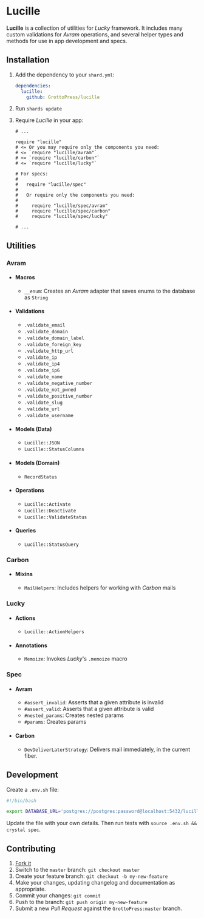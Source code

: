 # Lucille

**Lucille** is a collection of utilities for *Lucky* framework. It includes many custom validations for *Avram* operations, and several helper types and methods for use in app development and specs.

## Installation

1. Add the dependency to your `shard.yml`:

   ```yaml
   dependencies:
     lucille:
       github: GrottoPress/lucille
   ```

1. Run `shards update`

1. Require *Lucille* in your app:

   ```crystal
   # ...

   require "lucille"
   # <= Or you may require only the components you need:
   # <= `require "lucille/avram"`
   # <= `require "lucille/carbon"`
   # <= `require "lucille/lucky"`

   # For specs:
   #
   #   require "lucille/spec"
   #
   #   Or require only the components you need:
   #
   #     require "lucille/spec/avram"
   #     require "lucille/spec/carbon"
   #     require "lucille/spec/lucky"

   # ...
   ```

## Utilities

### Avram

- #### Macros

  - `__enum`: Creates an *Avram* adapter that saves enums to the database as `String`

- #### Validations

  - `.validate_email`
  - `.validate_domain`
  - `.validate_domain_label`
  - `.validate_foreign_key`
  - `.validate_http_url`
  - `.validate_ip`
  - `.validate_ip4`
  - `.validate_ip6`
  - `.validate_name`
  - `.validate_negative_number`
  - `.validate_not_pwned`
  - `.validate_positive_number`
  - `.validate_slug`
  - `.validate_url`
  - `.validate_username`

- #### Models (Data)

  - `Lucille::JSON`
  - `Lucille::StatusColumns`

- #### Models (Domain)

  - `RecordStatus`

- #### Operations

  - `Lucille::Activate`
  - `Lucille::Deactivate`
  - `Lucille::ValidateStatus`

- #### Queries

  - `Lucille::StatusQuery`

### Carbon

- #### Mixins

  - `MailHelpers`: Includes helpers for working with *Carbon* mails

### Lucky

- #### Actions

  - `Lucille::ActionHelpers`

- #### Annotations

  - `Memoize`: Invokes *Lucky*'s `.memoize` macro

### Spec

- #### Avram

  - `#assert_invalid`: Asserts that a given attribute is invalid
  - `#assert_valid`: Asserts that a given attribute is valid
  - `#nested_params`: Creates nested params
  - `#params`: Creates params

- #### Carbon

  - `DevDeliverLaterStrategy`: Delivers mail immediately, in the current fiber.

## Development

Create a `.env.sh` file:

```bash
#!/bin/bash

export DATABASE_URL='postgres://postgres:password@localhost:5432/lucille_spec'
```

Update the file with your own details. Then run tests with `source .env.sh && crystal spec`.

## Contributing

1. [Fork it](https://github.com/GrottoPress/lucille/fork)
1. Switch to the `master` branch: `git checkout master`
1. Create your feature branch: `git checkout -b my-new-feature`
1. Make your changes, updating changelog and documentation as appropriate.
1. Commit your changes: `git commit`
1. Push to the branch: `git push origin my-new-feature`
1. Submit a new *Pull Request* against the `GrottoPress:master` branch.
